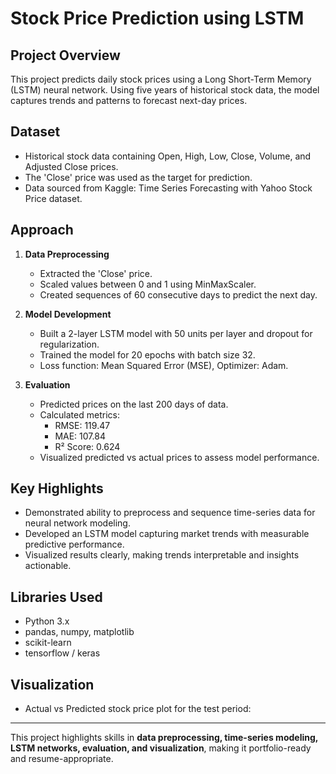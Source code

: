 # Stock Price Prediction using LSTM

## Project Overview
This project predicts daily stock prices using a Long Short-Term Memory (LSTM) neural network. 
Using five years of historical stock data, the model captures trends and patterns to forecast next-day prices.

## Dataset
- Historical stock data containing Open, High, Low, Close, Volume, and Adjusted Close prices.
- The 'Close' price was used as the target for prediction.
- Data sourced from Kaggle: Time Series Forecasting with Yahoo Stock Price dataset.

## Approach
1. **Data Preprocessing**
   - Extracted the 'Close' price.
   - Scaled values between 0 and 1 using MinMaxScaler.
   - Created sequences of 60 consecutive days to predict the next day.

2. **Model Development**
   - Built a 2-layer LSTM model with 50 units per layer and dropout for regularization.
   - Trained the model for 20 epochs with batch size 32.
   - Loss function: Mean Squared Error (MSE), Optimizer: Adam.

3. **Evaluation**
   - Predicted prices on the last 200 days of data.
   - Calculated metrics:
     - RMSE: 119.47
     - MAE: 107.84
     - R² Score: 0.624
   - Visualized predicted vs actual prices to assess model performance.

## Key Highlights
- Demonstrated ability to preprocess and sequence time-series data for neural network modeling.
- Developed an LSTM model capturing market trends with measurable predictive performance.
- Visualized results clearly, making trends interpretable and insights actionable.

## Libraries Used
- Python 3.x
- pandas, numpy, matplotlib
- scikit-learn
- tensorflow / keras

## Visualization
- Actual vs Predicted stock price plot for the test period:
---

This project highlights skills in **data preprocessing, time-series modeling, LSTM networks, evaluation, and visualization**, making it portfolio-ready and resume-appropriate.

